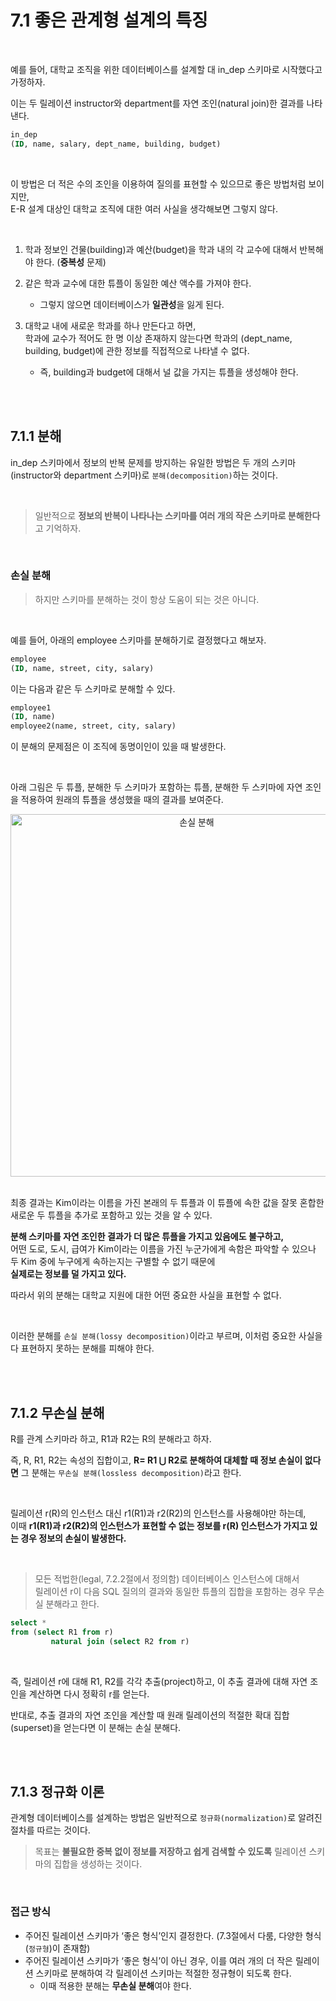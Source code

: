 # 7.1 좋은 관계형 설계의 특징

<br/>

예를 들어, 대학교 조직을 위한 데이터베이스를 설계할 대 in_dep 스키마로 시작했다고 가정하자.

이는 두 릴레이션 instructor와 department를 자연 조인(natural join)한 결과를 나타낸다.

```sql
in_dep
(ID, name, salary, dept_name, building, budget)
```

<br/>

이 방법은 더 적은 수의 조인을 이용하여 질의를 표현할 수 있으므로 좋은 방법처럼 보이지만,  
E-R 설계 대상인 대학교 조직에 대한 여러 사실을 생각해보면 그렇지 않다.

<br/>

1. 학과 정보인 건물(building)과 예산(budget)을 학과 내의 각 교수에 대해서 반복해야 한다. (**중복성** 문제)


2. 같은 학과 교수에 대한 튜플이 동일한 예산 액수를 가져야 한다.
    - 그렇지 않으면 데이터베이스가 **일관성**을 잃게 된다.


3. 대학교 내에 새로운 학과를 하나 만든다고 하면,  
   학과에 교수가 적어도 한 명 이상 존재하지 않는다면 학과의 (dept_name, building, budget)에 관한 정보를 직접적으로 나타낼 수 없다.
    - 즉, building과 budget에 대해서 널 값을 가지는 튜플을 생성해야 한다.

<br/>
<br/>

## 7.1.1 분해

in_dep 스키마에서 정보의 반복 문제를 방지하는 유일한 방법은 두 개의 스키마(instructor와 department 스키마)로 `분해(decomposition)`하는 것이다.

<br/>

> 일반적으로 **정보의 반복이 나타나는 스키마를 여러 개의 작은 스키마로 분해한다**고 기억하자.

<br/>

### 손실 분해

> 하지만 스키마를 분해하는 것이 항상 도움이 되는 것은 아니다.

<br/>

예를 들어, 아래의 employee 스키마를 분해하기로 결정했다고 해보자.

```sql
employee
(ID, name, street, city, salary)
```

이는 다음과 같은 두 스키마로 분해할 수 있다.

```sql
employee1
(ID, name)
employee2(name, street, city, salary)
```

이 분해의 문제점은 이 조직에 동명이인이 있을 때 발생한다.

<br/>

아래 그림은 두 튜플, 분해한 두 스키마가 포함하는 튜플, 분해한 두 스키마에 자연 조인을 적용하여 원래의 튜플을 생성했을 때의 결과를 보여준다.

<p align="center"><img width="580" alt="손실 분해" src="https://user-images.githubusercontent.com/86337233/224742328-83d51027-e7ea-4a71-a878-a96375a4cd9d.png">

<br/>
<br/>

최종 결과는 Kim이라는 이름을 가진 본래의 두 튜플과 이 튜플에 속한 값을 잘못 혼합한 새로운 두 튜플을 추가로 포함하고 있는 것을 알 수 있다.

**분해 스키마를 자연 조인한 결과가 더 많은 튜플을 가지고 있음에도 불구하고,**  
어떤 도로, 도시, 급여가 Kim이라는 이름을 가진 누군가에게 속함은 파악할 수 있으나 두 Kim 중에 누구에게 속하는지는 구별할 수 없기 때문에  
**실제로는 정보를 덜 가지고 있다.**

따라서 위의 분해는 대학교 지원에 대한 어떤 중요한 사실을 표현할 수 없다.

<br/>

이러한 분해를 `손실 분해(lossy decomposition)`이라고 부르며, 이처럼 중요한 사실을 다 표현하지 못하는 분해를 피해야 한다.

<br/>
<br/>

## 7.1.2 무손실 분해

R를 관계 스키마라 하고, R1과 R2는 R의 분해라고 하자.

즉, R, R1, R2는 속성의 집합이고, **R= R1 ⋃ R2로 분해하여 대체할 때 정보 손실이 없다면** 그 분해는 `무손실 분해(lossless decomposition)`라고 한다.

<br/>

릴레이션 r(R)의 인스턴스 대신 r1(R1)과 r2(R2)의 인스턴스를 사용해야만 하는데,  
이때 **r1(R1)과 r2(R2)의 인스턴스가 표현할 수 없는 정보를 r(R) 인스턴스가 가지고 있는 경우 정보의 손실이 발생한다.**

<br/>

> 모든 적법한(legal, 7.2.2절에서 정의함) 데이터베이스 인스턴스에 대해서  
> 릴레이션 r이 다음 SQL 질의의 결과와 동일한 튜플의 집합을 포함하는 경우 무손실 분해라고 한다.

```sql
select *
from (select R1 from r)
         natural join (select R2 from r)
```

<br/>

즉, 릴레이션 r에 대해 R1, R2를 각각 추출(project)하고, 이 추출 결과에 대해 자연 조인을 계산하면 다시 정확히 r를 얻는다.

반대로, 추출 결과의 자연 조인을 계산할 때 원래 릴레이션의 적절한 확대 집합(superset)을 얻는다면 이 분해는 손실 분해다.

<br/>
<br/>

## 7.1.3 정규화 이론

관계형 데이터베이스를 설계하는 방법은 일반적으로 `정규화(normalization)`로 알려진 절차를 따르는 것이다.

> 목표는 **불필요한 중복 없이 정보를 저장하고 쉽게 검색할 수 있도록** 릴레이션 스키마의 집합을 생성하는 것이다.

<br/>

### 접근 방식

- 주어진 릴레이션 스키마가 ‘좋은 형식’인지 결정한다. (7.3절에서 다룸, 다양한 형식(`정규형`)이 존재함)
- 주어진 릴레이션 스키마가 ‘좋은 형식’이 아닌 경우, 이를 여러 개의 더 작은 릴레이션 스키마로 분해하여 각 릴레이션 스키마는 적절한 정규형이 되도록 한다.
    - 이때 적용한 분해는 **무손실 분해**여야 한다.
